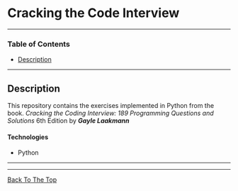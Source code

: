 # Cracking the Code Interview 

---

### Table of Contents

- [Description](#description)

---

## Description

This repository contains the exercises implemented in Python from the book.
*Cracking the Coding Interview: 189 Programming Questions and Solutions* 6th Edition by **_Gayle Laakmann_**

#### Technologies

- Python

---

---
[Back To The Top](#read-me-template)
